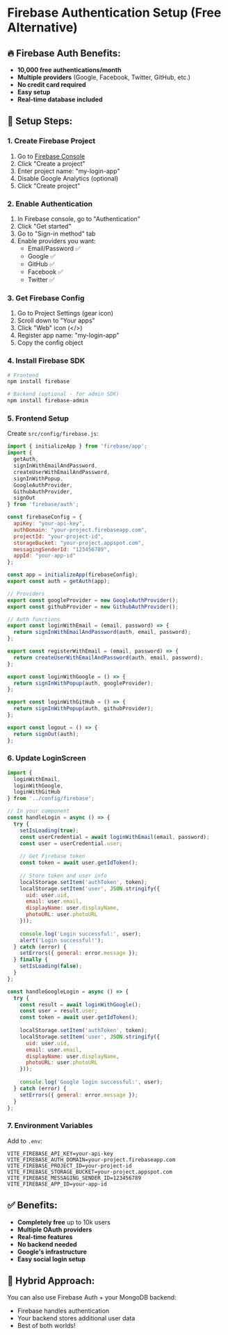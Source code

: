 # Firebase Authentication Setup (Free Alternative)

## 🔥 Firebase Auth Benefits:
- **10,000 free authentications/month**
- **Multiple providers** (Google, Facebook, Twitter, GitHub, etc.)
- **No credit card required**
- **Easy setup**
- **Real-time database included**

## 🔧 Setup Steps:

### 1. Create Firebase Project
1. Go to [Firebase Console](https://console.firebase.google.com/)
2. Click "Create a project"
3. Enter project name: "my-login-app"
4. Disable Google Analytics (optional)
5. Click "Create project"

### 2. Enable Authentication
1. In Firebase console, go to "Authentication"
2. Click "Get started"
3. Go to "Sign-in method" tab
4. Enable providers you want:
   - Email/Password ✅
   - Google ✅
   - GitHub ✅
   - Facebook ✅
   - Twitter ✅

### 3. Get Firebase Config
1. Go to Project Settings (gear icon)
2. Scroll down to "Your apps"
3. Click "Web" icon (</>)
4. Register app name: "my-login-app"
5. Copy the config object

### 4. Install Firebase SDK
```bash
# Frontend
npm install firebase

# Backend (optional - for admin SDK)
npm install firebase-admin
```

### 5. Frontend Setup
Create `src/config/firebase.js`:

```javascript
import { initializeApp } from 'firebase/app';
import { 
  getAuth, 
  signInWithEmailAndPassword,
  createUserWithEmailAndPassword,
  signInWithPopup,
  GoogleAuthProvider,
  GithubAuthProvider,
  signOut
} from 'firebase/auth';

const firebaseConfig = {
  apiKey: "your-api-key",
  authDomain: "your-project.firebaseapp.com",
  projectId: "your-project-id",
  storageBucket: "your-project.appspot.com",
  messagingSenderId: "123456789",
  appId: "your-app-id"
};

const app = initializeApp(firebaseConfig);
export const auth = getAuth(app);

// Providers
export const googleProvider = new GoogleAuthProvider();
export const githubProvider = new GithubAuthProvider();

// Auth functions
export const loginWithEmail = (email, password) => {
  return signInWithEmailAndPassword(auth, email, password);
};

export const registerWithEmail = (email, password) => {
  return createUserWithEmailAndPassword(auth, email, password);
};

export const loginWithGoogle = () => {
  return signInWithPopup(auth, googleProvider);
};

export const loginWithGitHub = () => {
  return signInWithPopup(auth, githubProvider);
};

export const logout = () => {
  return signOut(auth);
};
```

### 6. Update LoginScreen
```javascript
import { 
  loginWithEmail, 
  loginWithGoogle, 
  loginWithGitHub 
} from '../config/firebase';

// In your component
const handleLogin = async () => {
  try {
    setIsLoading(true);
    const userCredential = await loginWithEmail(email, password);
    const user = userCredential.user;
    
    // Get Firebase token
    const token = await user.getIdToken();
    
    // Store token and user info
    localStorage.setItem('authToken', token);
    localStorage.setItem('user', JSON.stringify({
      uid: user.uid,
      email: user.email,
      displayName: user.displayName,
      photoURL: user.photoURL
    }));
    
    console.log('Login successful:', user);
    alert('Login successful!');
  } catch (error) {
    setErrors({ general: error.message });
  } finally {
    setIsLoading(false);
  }
};

const handleGoogleLogin = async () => {
  try {
    const result = await loginWithGoogle();
    const user = result.user;
    const token = await user.getIdToken();
    
    localStorage.setItem('authToken', token);
    localStorage.setItem('user', JSON.stringify({
      uid: user.uid,
      email: user.email,
      displayName: user.displayName,
      photoURL: user.photoURL
    }));
    
    console.log('Google login successful:', user);
  } catch (error) {
    setErrors({ general: error.message });
  }
};
```

### 7. Environment Variables
Add to `.env`:
```env
VITE_FIREBASE_API_KEY=your-api-key
VITE_FIREBASE_AUTH_DOMAIN=your-project.firebaseapp.com
VITE_FIREBASE_PROJECT_ID=your-project-id
VITE_FIREBASE_STORAGE_BUCKET=your-project.appspot.com
VITE_FIREBASE_MESSAGING_SENDER_ID=123456789
VITE_FIREBASE_APP_ID=your-app-id
```

## ✅ Benefits:
- **Completely free** up to 10k users
- **Multiple OAuth providers**
- **Real-time features**
- **No backend needed**
- **Google's infrastructure**
- **Easy social login setup**

## 🔄 Hybrid Approach:
You can also use Firebase Auth + your MongoDB backend:
- Firebase handles authentication
- Your backend stores additional user data
- Best of both worlds!